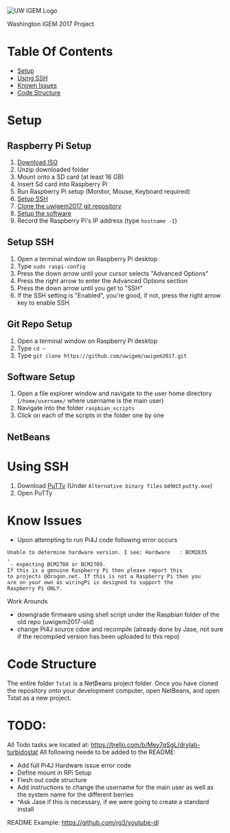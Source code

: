 ![UW IGEM Logo](https://andrewhu-uw.github.io/logo.png)

Washington iGEM 2017 Project

# Table Of Contents

 - [Setup](#setup)
 - [Using SSH](#UsingSSH)
 - [Known Issues](#KnownIssues)
 - [Code Structure](#CodeStructure)

# Setup
## Raspberry Pi Setup
1. [Download ISO](https://www.raspberrypi.org/downloads/raspbian/)
2. Unzip downloaded folder
3. Mount onto a SD card (at least 16 GB)
4. Insert Sd card into Raspberry Pi
5. Run Raspberry Pi setup (Monitor, Mouse, Keyboard required)
6. [Setup SSH](##SetupSSH) 
7. [Clone the uwigem2017 git repository](##GitRepoSetup)
8. [Setup the software](#SoftwareSetup)
9. Record the Raspberry Pi's IP address (type `hostname -I`)

## Setup SSH

1. Open a terminal window on Raspberry Pi desktop
2. Type `sudo raspi-config`
3. Press the down arrow until your cursor selects "Advanced Options"
4. Press the right arrow to enter the Advanced Options section
5. Press the down arrow until you get to "SSH"
6. If the SSH setting is "Enabled", you're good, if not, press the right arrow key to enable SSH

## Git Repo Setup

1. Open a terminal window on Raspberry Pi desktop
2. Type `cd ~`
3. Type `git clone https://github.com/uwigem/uwigem2017.git`

## Software Setup

1. Open a file explorer window and navigate to the user home directory (`/home/username/` where username is the main user)
2. Navigate into the folder `raspbian_scripts`
3. Click on each of the scripts in the folder one by one

## NetBeans

# Using SSH

1. Download [PuTTy](www.putty.org "putty") (Under `Alternative binary files` select `putty.exe`)
2. Open PuTTy

# Know Issues
- Upon attempting to run Pi4J code following error occurs
~~~
Unable to determine hardware version. I see: Hardware   : BCM2835
,
 - expecting BCM2708 or BCM2709.
If this is a genuine Raspberry Pi then please report this 
to projects @drogon.net. If this is not a Raspberry Pi then you
are on your own as wiringPi is designed to support the 
Raspberry Pi ONLY.
~~~
Work Arounds
 - downgrade firmware using shell script under the Raspbian folder of the old repo (uwigem2017-old)
 - change Pi4J source cdoe and recompile (already done by Jase, not sure if the recompiled version has been uploaded to this repo)

# Code Structure

The entire folder `Tstat` is a NetBeans project folder. Once you have cloned the repository onto your development computer, open NetBeans, and open Tstat as a new project.

# TODO: 
All Todo tasks are located at: https://trello.com/b/Mey7qSgL/drylab-turbidostat
All following neede to be added to the README:
- Add full Pi4J Hardware issue error code
- Define mount in RPi Setup
- Flesh out code structure
- Add instructions to change the username for the main user as well as the system name for the different berries 
- ^Ask Jase if this is necessary, if we were going to create a standard install 

README Example: https://github.com/rg3/youtube-dl
